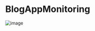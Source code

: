 # BlogAppMonitoring
![image](https://drive.google.com/file/d/1rO8FCQnbKiTR886Hqo6bH6OczpcQzSxb/view?usp=sharing)
